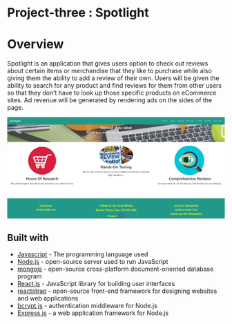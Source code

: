 # Project-three : Spotlight
# Overview

Spotlight is an application that gives users option to check out reviews about certain items or merchandise that they like to purchase while also giving them the ability to add a review of their own. Users will be given the ability to search for any product and find reviews for them from other users so that they don’t have to look up those specific products on eCommerce sites. Ad revenue will be generated by rendering ads on the sides of the page.

![home page when user not authenticated](./spotlight/public/assets/review2.JPG?raw=true)

## Built with
* [Javascript](https://developer.mozilla.org/en-US/docs/Web/JavaScript) - The programming language used
* [Node.js](https://nodejs.org/en/) - open-source server used to run JavaScript
* [mongojs](https://www.npmjs.com/package/mongojs) - open-source cross-platform document-oriented database program
* [React.js](https://reactjs.org/) - JavaScript library for building user interfaces
* [reactstrap](https://react-bootstrap.github.io/) - open-source front-end framework for designing websites and web applications
* [bcrypt.js](https://www.npmjs.com/package/bcrypt-nodejs) - authentication middleware for Node.js
* [Express.js](http://www.expressjs.com/) - a web application framework for Node.js


